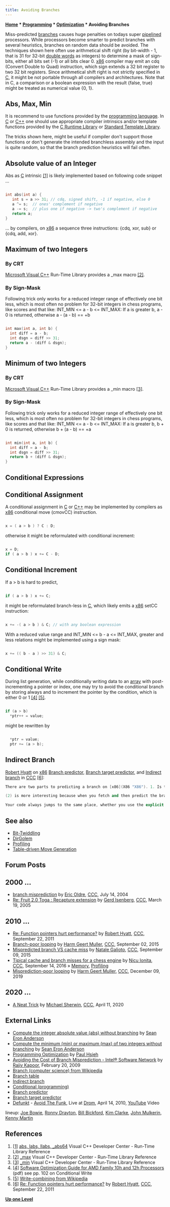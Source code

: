 ```yaml
---
title: Avoiding Branches
---
```

**[Home](Home "Home") * [Programming](Programming "Programming") * [Optimization](Optimization "Optimization") * Avoiding Branches**

Miss-predicted [branches](https://en.wikipedia.org/wiki/Branch_%28computer_science%29) causes huge penalties on todays super [pipelined](https://en.wikipedia.org/wiki/Instruction_pipeline) processors. While processors become smarter to predict branches with several heuristics, branches on random data should be avoided. The techniques shown here often use arithmetical shift right (by bit-width - 1, that is 31 for 32-bit [double words](Double_Word "Double Word") as integers) to determine a mask of sign-bits, either all bits set (-1) or all bits clear 0. [x86](X86 "X86") compiler may emit an cdq (Convert Double to Quad) instruction, which sign extends a 32 bit register to two 32 bit registers. Since arithmetical shift right is not strictly specified in [C](C "C"), it might be not portable through all compilers and architectures. Note that in C, a comparison or a boolean expression with the result {false, true} might be treated as numerical value {0, 1}.

## Abs, Max, Min

It is recommend to use functions provided by the [programming language](Languages "Languages"). In [C](C "C") or [C++](Cpp "Cpp") one should use appropriate compiler intrinsics and/or template functions provided by the [C Runtime Library](C#Runtime "C") or [Standard Template Library](Cpp#STL "Cpp").

The tricks shown here, might be useful if compiler don't support those functions or don't generate the intended branchless assembly and the input is quite random, so that the branch prediction heuristics will fail often.

## Absolute value of an Integer

Abs as [C](C "C") intrinsic <a id="cite-note-1" href="#cite-ref-1">[1]</a> is likely implemented based on following code snippet ...

```C++

int abs(int a) {
   int s = a >> 31; // cdq, signed shift, -1 if negative, else 0
   a ^= s;  // ones' complement if negative
   a -= s;  // plus one if negative -> two's complement if negative
   return a;
}

```

... by compilers, on [x86](X86 "X86") a sequence three instructions: {cdq, xor, sub} or {cdq, add, xor}.

## Maximum of two Integers

### By CRT

[Microsoft Visual C++](https://en.wikipedia.org/wiki/Microsoft_Visual_C%2B%2B) Run-Time Library provides a \_max macro <a id="cite-note-2" href="#cite-ref-2">[2]</a>.

### By Sign-Mask

Following trick only works for a reduced integer range of effectively one bit less, which is most often no problem for 32-bit integers in chess programs, like scores and that like: INT_MIN \<= a - b \<= INT_MAX:
If a is greater b, a - 0 is returned, otherwise a - (a - b) == +b

```C++

int max(int a, int b) {
  int diff = a - b;
  int dsgn = diff >> 31;
  return a - (diff & dsgn);
}

```

## Minimum of two Integers

### By CRT

[Microsoft Visual C++](https://en.wikipedia.org/wiki/Microsoft_Visual_C%2B%2B) Run-Time Library provides a \_min macro <a id="cite-note-3" href="#cite-ref-3">[3]</a>.

### By Sign-Mask

Following trick only works for a reduced integer range of effectively one bit less, which is most often no problem for 32-bit integers in chess programs, like scores and that like: INT_MIN \<= a - b \<= INT_MAX:
If a is greater b, b + 0 is returned, otherwise b + (a - b) == +a

```C++

int min(int a, int b) {
  int diff = a - b;
  int dsgn = diff >> 31;
  return b + (diff & dsgn);
}

```

## Conditional Expressions

## Conditional Assignment

A conditional assignment in [C](C "C") or [C++](Cpp "Cpp") may be implemented by compilers as [x86](X86 "X86") conditional move (cmovCC) instruction.

```C++

x = ( a > b ) ? C : D;

```

otherwise it might be reformulated with conditional increment:

```C++

x = D;
if ( a > b ) x += C - D;

```

## Conditional Increment

If a > b is hard to predict,

```C++

if ( a > b ) x += C;

```

it might be reformulated branch-less in [C](C "C"), which likely emits a [x86](X86 "X86") setCC instruction:

```C++

x += -( a > b ) & C; // with any boolean expression

```

With a reduced value range and INT_MIN \<= b - a \<= INT_MAX, greater and less relations might be implemented using a sign mask:

```C++

x += (( b - a ) >> 31) & C;

```

## Conditional Write

During list generation, while conditionally writing data to an [array](Array "Array") with post-incrementing a pointer or index, one may try to avoid the conditional branch by storing always and to increment the pointer by the condition, which is either 0 or 1 <a id="cite-note-4" href="#cite-ref-4">[4]</a> <a id="cite-note-5" href="#cite-ref-5">[5]</a>.

```C++

if (a > b)
  *ptr++ = value;

```

might be rewritten by

```C++

  *ptr = value;
  ptr += (a > b);

```

## Indirect Branch

[Robert Hyatt](Robert_Hyatt "Robert Hyatt") on [x86](X86 "X86") [Branch predictor](https://en.wikipedia.org/wiki/Branch_predictor), [Branch target predictor](https://en.wikipedia.org/wiki/Branch_target_predictor), and [Indirect branch](https://en.wikipedia.org/wiki/Indirect_branch) in [CCC](CCC "CCC") <a id="cite-note-6" href="#cite-ref-6">[6]</a>:

```C++
There are two parts to predicting a branch on [x86](X86 "X86"). 1. Is the branch taken (for a call it is always "yes")? 2. Where is the branch going?

```

```C++
(2) is more interesting because when you fetch and then predict the branch, you don't have a clue where it is going since the register being used might not yet be ready for access. The solution is a "branch target buffer" which simply predicts the branch AND where it is going, based on the last time it was encountered. You can do a conditional jump to an indirect address and predict the jump correctly and miss the address (entire thing is then predicted wrong) or you can predict the address correctly and miss the jump (again, entire thing is wrong), or you can miss both. Only when you get both right do you have any success.

```

```C++
Your code always jumps to the same place, whether you use the explicit jump address, or the indirect address through a register. When you get into a call where the address changes, performance will drop. Your code really is not testing that at all... 

```

## See also

- [Bit-Twiddling](Bit-Twiddling "Bit-Twiddling")
- [DirGolem](DirGolem "DirGolem")
- [Profiling](index.php?title=Profiling&action=edit&redlink=1 "Profiling (page does not exist)")
- [Table-driven Move Generation](Table-driven_Move_Generation "Table-driven Move Generation")

## Forum Posts

## 2000 ...

- [branch misprediction](https://www.stmintz.com/ccc/index.php?id=376742) by [Eric Oldre](Eric_Oldre "Eric Oldre"), [CCC](CCC "CCC"), July 14, 2004
- [Re: Fruit 2.0 Toga : Recapture extension](https://www.stmintz.com/ccc/index.php?id=417440) by [Gerd Isenberg](Gerd_Isenberg "Gerd Isenberg"), [CCC](CCC "CCC"), March 19, 2005

## 2010 ...

- [Re: Function pointers hurt performance?](http://www.talkchess.com/forum/viewtopic.php?p=425259#425259) by [Robert Hyatt](Robert_Hyatt "Robert Hyatt"), [CCC](CCC "CCC"), September 22, 2011
- [Branch-poor looping](http://www.talkchess.com/forum/viewtopic.php?t=57477) by [Harm Geert Muller](Harm_Geert_Muller "Harm Geert Muller"), [CCC](CCC "CCC"), September 02, 2015
- [Mispredicted branch VS cache miss](http://www.talkchess.com/forum/viewtopic.php?t=57577) by [Natale Galioto](index.php?title=Natale_Galioto&action=edit&redlink=1 "Natale Galioto (page does not exist)"), [CCC](CCC "CCC"), September 09, 2015
- [Tipical cache and branch misses for a chess engine](http://www.talkchess.com/forum/viewtopic.php?t=61423) by [Nicu Ionita](Nicu_Ionita "Nicu Ionita"), [CCC](CCC "CCC"), September 14, 2016 » [Memory](Memory "Memory"), [Profiling](index.php?title=Profiling&action=edit&redlink=1 "Profiling (page does not exist)")
- [Misprediction-poor looping](http://www.talkchess.com/forum3/viewtopic.php?f=7&t=72539) by [Harm Geert Muller](Harm_Geert_Muller "Harm Geert Muller"), [CCC](CCC "CCC"), December 09, 2019

## 2020 ...

- [A Neat Trick](http://www.talkchess.com/forum3/viewtopic.php?f=7&t=73623) by [Michael Sherwin](Michael_Sherwin "Michael Sherwin"), [CCC](CCC "CCC"), April 11, 2020

## External Links

- [Compute the integer absolute value (abs) without branching](http://graphics.stanford.edu/%7Eseander/bithacks.html#IntegerAbs) by [Sean Eron Anderson](http://graphics.stanford.edu/%7Eseander/)
- [Compute the minimum (min) or maximum (max) of two integers without branching](http://graphics.stanford.edu/%7Eseander/bithacks.html#IntegerMinOrMax) by [Sean Eron Anderson](http://graphics.stanford.edu/%7Eseander/)
- [Programming Optimization](http://www.azillionmonkeys.com/qed/optimize.html) by [Paul Hsieh](Paul_Hsieh "Paul Hsieh")
- [Avoiding the Cost of Branch Misprediction - Intel® Software Network](https://software.intel.com/en-us/articles/avoiding-the-cost-of-branch-misprediction/) by [Rajiv Kapoor](https://patents.justia.com/inventor/rajiv-kapoor), February 20, 2009
- [Branch (computer science) from Wikipedia](https://en.wikipedia.org/wiki/Branch_%28computer_science%29)
- [Branch table](https://en.wikipedia.org/wiki/Branch_table)
- [Indirect branch](https://en.wikipedia.org/wiki/Indirect_branch)
- [Conditional (programming)](https://en.wikipedia.org/wiki/Conditional_statement)
- [Branch predictor](https://en.wikipedia.org/wiki/Branch_predictor)
- [Branch target predictor](https://en.wikipedia.org/wiki/Branch_target_predictor)
- [Defunkt](Category:Defunkt "Category:Defunkt") - [Avoid The Funk](http://www.allmusic.com/album/avoid-the-funk-a-defunkt-anthology-mw0000197423), Live at [Drom](http://www.dromnyc.com/), April 14, 2010, [YouTube](https://en.wikipedia.org/wiki/YouTube) Video

lineup: [Joe Bowie](Category:Joseph_Bowie "Category:Joseph Bowie"), [Ronny Drayton](https://en.wikipedia.org/wiki/Ronny_Drayton), [Bill Bickford](https://de.wikipedia.org/wiki/Bill_Bickford), [Kim Clarke](Category:Kim_Clarke "Category:Kim Clarke"), [John Mulkerin](http://johnmulkerin.com/John_Mulkerin/Main.html), [Kenny Martin](http://meinlcymbals.com/artists/Artist/show/kenny-martin-488)

## References

1. <a id="cite-ref-1" href="#cite-note-1">[1]</a> [abs, labs, llabs, \_abs64](https://docs.microsoft.com/en-us/cpp/c-runtime-library/reference/abs-labs-llabs-abs64?view=vs-2017) Visual C++ Developer Center - Run-Time Library Reference
1. <a id="cite-ref-2" href="#cite-note-2">[2]</a> [\_max](https://docs.microsoft.com/en-us/cpp/c-runtime-library/reference/max?view=vs-2017) Visual C++ Developer Center - Run-Time Library Reference
1. <a id="cite-ref-3" href="#cite-note-3">[3]</a> [\_min](https://docs.microsoft.com/en-us/cpp/c-runtime-library/reference/min?view=vs-2017) Visual C++ Developer Center - Run-Time Library Reference
1. <a id="cite-ref-4" href="#cite-note-4">[4]</a> [Software Optimization Guide for AMD Family 10h and 12h Processors](https://support.amd.com/techdocs/40546.pdf) (pdf) see pp. 102 on Conditional Write
1. <a id="cite-ref-5" href="#cite-note-5">[5]</a> [Write-combining from Wikipedia](https://en.wikipedia.org/wiki/Write-combining)
1. <a id="cite-ref-6" href="#cite-note-6">[6]</a> [Re: Function pointers hurt performance?](http://www.talkchess.com/forum/viewtopic.php?p=425259#425259) by [Robert Hyatt](Robert_Hyatt "Robert Hyatt"), [CCC](CCC "CCC"), September 22, 2011

**[Up one Level](Optimization "Optimization")**

